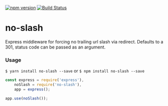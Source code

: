 [![npm version](https://badge.fury.io/js/no-slash.svg)](https://badge.fury.io/js/no-slash)
[![Build Status](https://travis-ci.org/bcruddy/no-slash.svg?branch=master)](https://travis-ci.org/bcruddy/no-slash)

# no-slash
Express middleware for forcing no trailing url slash via redirect.
Defaults to a 301, status code can be passed as an argument.

### Usage
`$ yarn install no-slash --save` or `$ npm install no-slash --save`

```javascript
const express = require('express'),
    noSlash = require('no-slash'),
    app = express();

app.use(noSlash());
```
